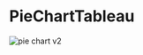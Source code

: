 # PieChartTableau

![pie chart v2](https://user-images.githubusercontent.com/74067641/178593128-92737239-aeb2-4a2e-8282-6f0cb4168dca.png)

